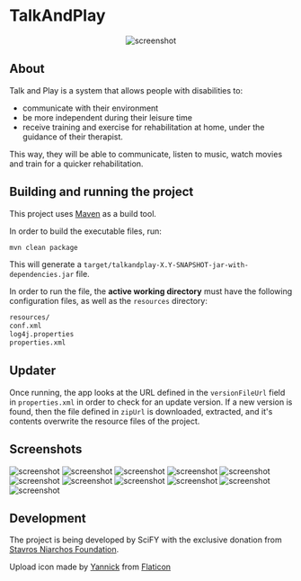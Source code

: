 # TalkAndPlay

<p align="center">
<img src="https://raw.githubusercontent.com/scify/TalkAndPlay/master/resources/tp_logo_small.png" alt="screenshot">
</p>

## About
Talk and Play is a system that allows people with disabilities to:

- communicate with their environment
- be more independent during their leisure time
- receive training and exercise for rehabilitation at home, under the guidance of their therapist.

This way, they will be able to communicate, listen to music, watch movies and train for a quicker rehabilitation.

## Building and running the project

This project uses [Maven](https://maven.apache.org/) as a build tool.

In order to build the executable files, run:
```bash
mvn clean package
```

This will generate a `target/talkandplay-X.Y-SNAPSHOT-jar-with-dependencies.jar` file.

In order to run the file, the **active working directory** must have the following configuration files, as well as the `resources` directory:

```bash
resources/
conf.xml
log4j.properties
properties.xml
```

## Updater

Once running, the app looks at the URL defined in the `versionFileUrl` field in `properties.xml` in order to check for an update version.
If a new version is found, then the file defined in `zipUrl` is downloaded, extracted, and it's contents overwrite the resource files of the project.

## Screenshots

<img src="https://raw.githubusercontent.com/scify/TalkAndPlay/master/screenshots/tnp1.png" alt="screenshot">

<img src="https://raw.githubusercontent.com/scify/TalkAndPlay/master/screenshots/tnp2.png" alt="screenshot">

<img src="https://raw.githubusercontent.com/scify/TalkAndPlay/master/screenshots/tnp3.png" alt="screenshot">

<img src="https://raw.githubusercontent.com/scify/TalkAndPlay/master/screenshots/tnp4.png" alt="screenshot">

<img src="https://raw.githubusercontent.com/scify/TalkAndPlay/master/screenshots/tnp5.png" alt="screenshot">

<img src="https://raw.githubusercontent.com/scify/TalkAndPlay/master/screenshots/tnp6.png" alt="screenshot">

<img src="https://raw.githubusercontent.com/scify/TalkAndPlay/master/screenshots/tnp7.png" alt="screenshot">

<img src="https://raw.githubusercontent.com/scify/TalkAndPlay/master/screenshots/tnp8.png" alt="screenshot">

<img src="https://raw.githubusercontent.com/scify/TalkAndPlay/master/screenshots/tnp9.png" alt="screenshot">

<img src="https://raw.githubusercontent.com/scify/TalkAndPlay/master/screenshots/tnp10.png" alt="screenshot">

<img src="https://raw.githubusercontent.com/scify/TalkAndPlay/master/screenshots/tnp11.png" alt="screenshot">

## Development
The project is being developed by SciFY with the exclusive donation from [Stavros Niarchos Foundation](http://www.snf.org/en/).

Upload icon made by [Yannick](http://www.flaticon.com/authors/yannick) from [Flaticon](www.flaticon.com)
